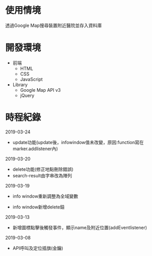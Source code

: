 # 使用情境
透過Google Map搜尋裝置附近醫院並存入資料庫
# 開發環境
- 前端
  - HTML
  - CSS
  - JavaScript
- Library
  - Google Map API v3
  - jQuery
# 時程紀錄
2019-03-24

- update功能(update後，infowindow值未改變，原因:function寫在marker.addlistener內)

2019-03-20

- delete功能(修正地點刪除錯誤)
- search-result由字串改為陣列

2019-03-19

- info window重新調整為全域變數

- info window新增delete鈕

2019-03-13

- 新增圖標點擊後觸發事件，顯示name及附近位置(addEventlistener)

2019-03-08

- API呼叫及定位插旗(金鑰)
